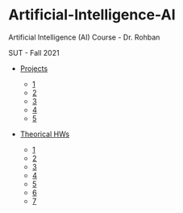 # Artificial-Intelligence-AI

Artificial Intelligence (AI) Course - Dr. Rohban 

SUT - Fall 2021

 - [Projects](https://github.com/saaz742/Artificial-Intelligence-AI/tree/main/Projects)
     - [1](https://github.com/saaz742/Artificial-Intelligence-AI/tree/main/Projects/1)
     - [2](https://github.com/saaz742/Artificial-Intelligence-AI/tree/main/Projects/2)
     - [3](https://github.com/saaz742/Artificial-Intelligence-AI/tree/main/Projects/3)
     - [4](https://github.com/saaz742/Artificial-Intelligence-AI/tree/main/Projects/4)
     - [5](https://github.com/saaz742/Artificial-Intelligence-AI/tree/main/Projects/5)
       
- [Theorical HWs](https://github.com/saaz742/Artificial-Intelligence-AI/tree/main/Theorical%20HWs)
     - [1](https://github.com/saaz742/Artificial-Intelligence-AI/tree/main/Theorical%20HWs/1)
     - [2](https://github.com/saaz742/Artificial-Intelligence-AI/tree/main/Theorical%20HWs/2)
     - [3](https://github.com/saaz742/Artificial-Intelligence-AI/tree/main/Theorical%20HWs/3)
     - [4](https://github.com/saaz742/Artificial-Intelligence-AI/tree/main/Theorical%20HWs/4)
     - [5](https://github.com/saaz742/Artificial-Intelligence-AI/tree/main/Theorical%20HWs/5)
     - [6](https://github.com/saaz742/Artificial-Intelligence-AI/tree/main/Theorical%20HWs/6)
     - [7](https://github.com/saaz742/Artificial-Intelligence-AI/tree/main/Theorical%20HWs/7)
